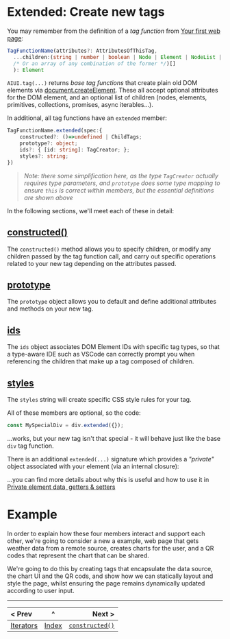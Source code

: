 # Extended: Create new tags

You may remember from the definition of a *tag function* from [Your first web page](./your-first-web-page.md#the-general-function-signature-of-a-tag-creation-function-is):

```typescript
TagFunctionName(attributes?: AttributesOfThisTag, 
  ...children:(string | number | boolean | Node | Element | NodeList | HTMLCollection 
  /* Or an array of any combination of the former */)[]
  ): Element
```

`AIUI.tag(...)` returns *base tag functions* that create plain old DOM elements via [document.createElement](https://developer.mozilla.org/en-US/docs/Web/API/Document/createElement). These all accept optional attributes for the DOM element, and an optional list of children (nodes, elements, primitives, collections, promises, async iterables...).

In additional, all tag functions have an `extended` member:

```typescript
TagFunctionName.extended(spec:{
    constructed?: ()=>undefined | ChildTags;
    prototype?: object;
    ids?: { [id: string]: TagCreator; };
    styles?: string;
})
```

> _Note: there some simplification here, as the type `TagCreator` actually requires type parameters, and `prototype` does some type mapping to ensure `this` is correct within members, but the essential definitions are shown above_

In the following sections, we'll meet each of these in detail:

## [constructed()](./constructed.md) 
The `constructed()` method allows you to specify children, or modify any children passed by the tag function call, and carry out specific operations related to your new tag depending on the attributes passed.
## [prototype](./prototype.md) 
The `prototype` object allows you to default and define additional attributes and methods on your new tag.
## [ids](./ids.md) 
The `ids` object associates DOM Element IDs with specific tag types, so that a type-aware IDE such as VSCode can correctly  prompt you when referencing the children that make up a tag composed of children.
## [styles](./styles.md) 
The `styles` string will create specific CSS style rules for your tag.

All of these members are optional, so the code:

```javascript
const MySpecialDiv = div.extended({});
```
...works, but your new tag isn't that special - it will behave just like the base `div` tag function.

There is an additional `extended(...)` signature which provides a _"private"_ object associated with your element (via an internal closure):

...you can find more details about why this is useful and how to use it in [Private element data, getters & setters](./instance.md)

# Example

In order to explain how these four members interact and support each other, we're going to consider a new a example, web page that gets weather data from a remote source, creates charts for the user, and a QR codes that represent the chart that can be shared.

We're going to do this by creating tags that encapsulate the data source, the chart UI and the QR cods, and show how we can statically layout and style the page, whilst ensuring the page remains dynamically updated according to user input.
____

| < Prev | ^ |  Next > |
|:-------|:-:|--------:|
| [Iterators](./iterators.md) | [Index](./index.md) | [`constructed()`](./constructed.md) |



